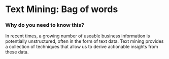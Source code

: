 # Text Mining: Bag of words

### Why do you need to know this?
In recent times, a growing number of useable business information is potentially unstructured, often in the form of text data. 
Text mining provides a collection of techniques that allow us to derive actionable insights from these data.

